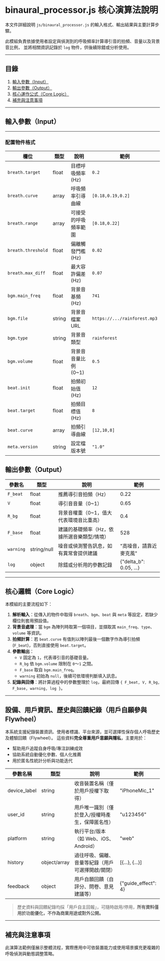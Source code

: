# binaural_processor.js 核心演算法說明

本文件詳細說明 `js/binaural_processor.js` 的輸入格式、輸出結果與主要計算步驟。

此模組負責依據使用者設定與偵測到的呼吸頻率計算導引音的拍頻、音量以及背景音比例，
並將相關資訊記錄於 `log` 物件，供後續除錯或分析使用。

---

## 目錄

1. [輸入參數（Input）](#輸入參數input)
2. [輸出參數（Output）](#輸出參數output)
3. [核心運作公式（Core Logic）](#核心運作公式core-logic)
4. [補充與注意事項](#補充與注意事項)

---

## 輸入參數（Input）

---
### 配置物件格式

| 欄位 | 類型 | 說明 | 範例 |
| --- | --- | --- | --- |
| `breath.target` | float | 目標呼吸頻率 (Hz) | `0.2` |
| `breath.curve` | array<float> | 呼吸頻率引導曲線 | `[0.18,0.19,0.2]` |
| `breath.range` | array<float> | 可接受的呼吸頻率範圍 | `[0.18,0.22]` |
| `breath.threshold` | float | 偏離觸發門檻 (Hz) | `0.02` |
| `breath.max_diff` | float | 最大容許偏差 (Hz) | `0.07` |
| `bgm.main_freq` | float | 背景音基頻 (Hz) | `741` |
| `bgm.file` | string | 背景音檔案 URL | `https://.../rainforest.mp3` |
| `bgm.type` | string | 背景音類型 | `rainforest` |
| `bgm.volume` | float | 背景音音量比例 (0~1) | `0.5` |
| `beat.init` | float | 拍頻初始值 (Hz) | `12` |
| `beat.target` | float | 拍頻目標值 (Hz) | `8` |
| `beat.curve` | array<float> | 拍頻引導曲線 | `[12,10,8]` |
| `meta.version` | string | 設定檔版本號 | `"1.0"` |

## 輸出參數（Output）

| 參數名   | 類型         | 說明                                                     | 範例                      |
|----------|--------------|----------------------------------------------------------|---------------------------|
| `F_beat` | float        | 推薦導引音拍頻（Hz）                                     | 0.22                      |
| `V`      | float        | 導引音音量（0~1）                                        | 0.65                      |
| `R_bg`   | float        | 背景音權重（0~1，值大代表環境音比重高）                  | 0.4                       |
| `F_base` | float        | 建議的基礎頻率（Hz，依據所選音樂類型/情境）              | 528                       |
| `warning`| string/null  | 噪音或偵測警告訊息，如有異常會提供建議                  | "高噪音，請靠近麥克風"    |
| `log`    | object       | 除錯或分析用的參數記錄                                   | {"delta_b": 0.05, ...}    |

---

## 核心邏輯（Core Logic）

本模組的主要流程如下：

1. **解析輸入**：從傳入的物件中取得 `breath`、`bgm`、`beat` 與 `meta` 等設定，若缺少欄位則套用預設值。
2. **背景音處理**：當 `bgm` 為陣列時取第一個項目，並擷取其 `main_freq`、`type`、`volume` 等資訊。
3. **拍頻計算**：若 `beat.curve` 有值則以陣列最後一個數字作為導引拍頻 (`F_beat`)，否則直接使用 `beat.target`。
4. **參數輸出**：
   - `V` 固定為 `1`，代表導引音的基礎音量。
   - `R_bg` 依 `bgm.volume` 限制在 `0`～`1` 之間。
   - `F_base` 取自 `bgm.main_freq`。
   - `warning` 初始為 `null`，後續可依環境判斷填入訊息。
5. **記錄與回傳**：將計算過程中的參數整理於 `log`，最終回傳 `{ F_beat, V, R_bg, F_base, warning, log }`。

---

## 設備、用戶資訊、歷史與回饋紀錄（用戶自願參與 Flywheel）

本系統支援紀錄裝置資訊、使用者標識、平台來源，並可選擇性保存個人呼吸歷史及體驗回饋（Flywheel）。
這些資料**完全尊重用戶意願與隱私**，主要用於：
- 幫助用戶追蹤自身呼吸/專注訓練成效
- 協助系統自動優化參數、個人化推薦
- 用於匿名性統計分析與功能迭代

| 參數名稱       | 類型           | 說明                                               | 範例                    |
| -------------- | -------------- | -------------------------------------------------- | ---------------------- |
| device_label   | string         | 收音裝置名稱（僅於用戶授權下取得）                  | "iPhoneMic_1"          |
| user_id        | string         | 用戶唯一識別（僅於登入/授權時產生，保障匿名性）      | "u123456"              |
| platform       | string         | 執行平台/版本（如 Web、iOS、Android）               | "web"                  |
| history        | object/array   | 過往呼吸、偏離、音量等紀錄（用戶可選擇開啟/關閉）     | [{...}, {...}]         |
| feedback       | object         | 用戶自願回饋（自評分、問卷、意見建議等）             | {"guide_effect": 4}    |

> 歷史資料與回饋紀錄均採「用戶自主回報」，可隨時啟用/停用，**所有資料僅用於功能優化，不作為商業用途或對外公開。**

---

## 補充與注意事項

此演算法範例僅展示整體流程，實際應用中可依裝置能力或使用場景擴充更複雜的
呼吸偵測與動態調整策略。

